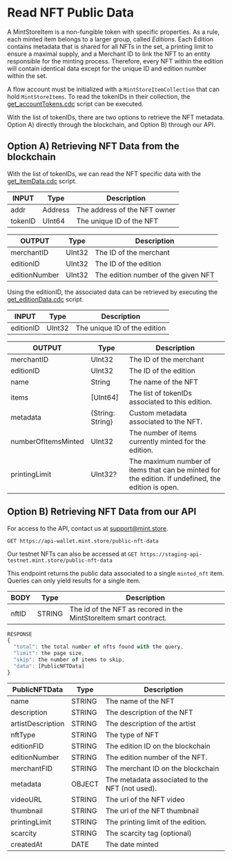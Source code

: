 


<h1>Read NFT Public Data</h1>

A MintStoreItem is a non-fungible token with specific properties. As a rule, each minted item belongs to a larger group, called <i>Editions</i>. Each Edition contains metadata that is shared for all NFTs in the set, a printing limit to ensure a maximal supply, and a Merchant ID to link the NFT to an entity responsible for the minting process. Therefore, every NFT within the edition will contain identical data except for the unique ID and edition number within the set.

A flow account must be initialized with a `MintStoreItemCollection` that can hold `MintStoreItems`. To read the tokenIDs in their collection, the <a href="./cadence/scripts/MintStoreItem/get_accountTokens.cdc" target="_blank">get_accountTokens.cdc</a> script can be executed.


With the list of tokenIDs, there are two options to retrieve the NFT metadata. Option A) directly through the blockchain, and Option B) through our API.

<h2>Option A) Retrieving NFT Data from the blockchain</h2>

With the list of tokenIDs, we can read the NFT specific data with the <a href="./cadence/scripts/MintStoreItem/get_itemData.cdc" target="_blank">get_itemData.cdc</a> script.

| INPUT  | Type | Description |
| ------------- | ------------- | ------------- |
| addr  | Address  | The address of the NFT owner  |
| tokenID   | UInt64  | The unique ID of the NFT  |


| OUTPUT  | Type | Description |
| ------------- | ------------- | ------------- |
| merchantID  | UInt32  | The ID of the merchant  |
| editionID   | UInt32  | The ID of the edition  |
| editionNumber   | UInt32  | The edition number of the given NFT  |



Using the editionID, the associated data can be retrieved by executing the <a href="./cadence/scripts/MintStoreItem/get_editionData.cdc" target="_blank">get_editionData.cdc</a> script.

| INPUT  | Type | Description |
| ------------- | ------------- | ------------- |
| editionID   | UInt32  | The unique ID of the edition  |

| OUTPUT  | Type | Description |
| ------------- | ------------- | ------------- |
| merchantID  | UInt32  | The ID of the merchant  |
| editionID   | UInt32  | The ID of the edition  |
| name   | String  | The name of the NFT |
| items   | [UInt64]  | The list of tokenIDs associated to this edition. |
| metadata   | {String: String} | Custom metadata associated to the NFT. |
| numberOfItemsMinted   | UInt32  | The number of items currently minted for the edition. |
| printingLimit   | UInt32?  | The maximum number of items that can be minted for the edition. If undefined, the edition is open. |


<h2>Option B) Retrieving NFT Data from our API</h2>

For access to the API, contact us at <a href="mailto:support@mint.store">support@mint.store</a>.

`GET https://api-wallet.mint.store/public-nft-data`

Our testnet NFTs can also be accessed at 
`GET https://staging-api-testnet.mint.store/public-nft-data`


This endpoint returns the public data associated to a single `minted_nft` item. Queries can only yield results for a single item.  



| BODY  | Type | Description |
| ------------- | ------------- | ------------- |
| nftID  | STRING  | The id of the NFT as recored in the MintStoreItem smart contract.  |


```javascript
RESPONSE
{
  "total": the total number of nfts found with the query,
  "limit": the page size,
  "skip": the number of items to skip,
  "data": [PublicNFTData]
}
```



| PublicNFTData  | Type | Description |
| ------------- | ------------- | ------------- |
| name  | STRING  | The name of the NFT |
| description  | STRING  | The description of the NFT |
| artistDescription  | STRING  | The description of the artist |
| nftType  | STRING  | The type of NFT |
| editionFID  | STRING  | The edition ID on the blockchain |
| editionNumber  | STRING  | The edition number of the NFT. |
| merchantFID  | STRING  | The merchant ID on the blockchain |
| metadata  | OBJECT  | The metadata associated to the NFT (not used). |
| videoURL  | STRING  | The url of the NFT video |
| thumbnail  | STRING  | The url of the NFT thumbnail |
| printingLimit  | STRING  | The printing limit of the edition. |
| scarcity  | STRING  | The scarcity tag (optional) |
| createdAt  | DATE  | The date minted |
